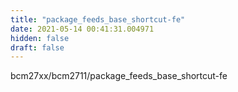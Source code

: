 ```yaml
---
title: "package_feeds_base_shortcut-fe"
date: 2021-05-14 00:41:31.004971
hidden: false
draft: false
---
```


bcm27xx/bcm2711/package_feeds_base_shortcut-fe

